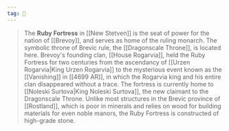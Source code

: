 ```yaml
---
tag: 🏰
---
```

> The **Ruby Fortress** in [[New Stetven]] is the seat of power for the nation of [[Brevoy]], and serves as home of the ruling monarch. The symbolic throne of Brevic rule, the [[Dragonscale Throne]], is located here.
> Brevoy's founding clan, [[House Rogarvia]], held the Ruby Fortress for two centuries from the ascendancy of [[Urzen Rogarvia|King Urzen Rogarvia]] to the mysterious event known as the [[Vanishing]] in [[4699 AR]], in which the Rogarvia king and his entire clan disappeared without a trace. The fortress is currently home to [[Noleski Surtova|King Noleski Surtova]], the new claimant to the Dragonscale Throne.
> Unlike most structures in the Brevic province of [[Rostland]], which is poor in minerals and relies on wood for building materials for even noble manors, the Ruby Fortress is constructed of high-grade stone.







